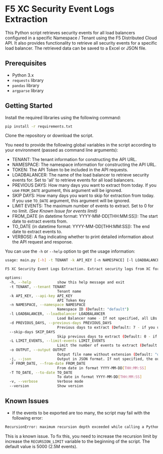 # F5 XC Security Event Logs Extraction

This Python script retrieves security events for all load balancers configured in a specific Namespace / Tenant using the F5 Distributed Cloud API. It also provides functionality to retrieve all security events for a specific load balancer. The retrieved data can be saved to a Excel or JSON file.

## Prerequisites

- Python 3.x
- `requests` library
- `pandas` library
- `argparse` library

## Getting Started

Install the required libraries using the following command:

```bash
pip install -r requirements.txt
```

Clone the repository or download the script.

You need to provide the following global variables in the script according to your environment (passed as command line arguments):

- TENANT: The tenant information for constructing the API URL.
- NAMESPACE: The namespace information for constructing the API URL.
- TOKEN: The API Token to be included in the API requests.
- LOADBALANCER: The name of the load balancer to retrieve security events for. Set to 'all' to retrieve events for all load balancers.
- PREVIOUS DAYS: How many days you want to extract from today. If you use `FROM_DATE` argument, this argument will be ignored.
- SKIP DAYS: How many days you want to skip for extraction from today. If you use `TO_DATE` argument, this argument will be ignored.
- LIMIT EVENTS: The maximum number of events to extract. Set to 0 for no limit. _(See Known Issue for events limit)_
- FROM_DATE (in datetime format: YYYY-MM-DD[THH:MM:SS]): The start date to extract events from.
- TO_DATE (in datetime format: YYYY-MM-DD[THH:MM:SS]): The end date to extract events to.
- VERBOSE: A flag indicating whether to print detailed information about the API request and response.

You can use the `-h` or `--help` option to get the usage information:

```bash
usage: main.py [-h] -t TENANT -k API_KEY [-n NAMESPACE] [-l LOADBALANCER] [-d PREVIOUS_DAYS] [--skip-days SKIP_DAYS] [-L LIMIT_EVENTS] [-o OUTPUT] [-j] [-F FROM_DATE] [-T TO_DATE] [-v] [--version]

F5 XC Security Event Logs Extraction. Extract security logs from XC for a given tenant and save them to a JSON or Excel file.

options:
  -h, --help            show this help message and exit
  -t TENANT, --tenant TENANT
                        Tenant name
  -k API_KEY, --api-key API_KEY
                        API Token Key
  -n NAMESPACE, --namespace NAMESPACE
                        Namespace ID (Default: "default")
  -l LOADBALANCER, --loadbalancer LOADBALANCER
                        Load Balancer name - If not specified, all LBs will be extracted
  -d PREVIOUS_DAYS, --previous-days PREVIOUS_DAYS
                        Previous days to extract (Default: 7 - if you use --from-date, this argument will be ignored)
  --skip-days SKIP_DAYS
                        Skip previous days to extract (Default: 0 - if you use --to-date, this argument will be ignored)
  -L LIMIT_EVENTS, --limit-events LIMIT_EVENTS
                        Limit the number of events to extract (Default: No limit)
  -o OUTPUT, --output OUTPUT
                        Output file name without extension (Default: "data")
  -j, --json            Output in JSON format. If not specified, the output will be in Excel format
  -F FROM_DATE, --from-date FROM_DATE
                        From date in format YYYY-MM-DD[THH:MM:SS]
  -T TO_DATE, --to-date TO_DATE
                        To date in format YYYY-MM-DD[THH:MM:SS]
  -v, --verbose         Verbose mode
  --version             Show version
```

## Known Issues

- If the events to be exported are too many, the script may fail with the following error:

```bash
RecursionError: maximum recursion depth exceeded while calling a Python object
```

This is a known issue. To fix this, you need to increase the recursion limit by increase the `RECURSION_LIMIT` variable to the beginning of the script. The default value is 5000 (2.5M events).
